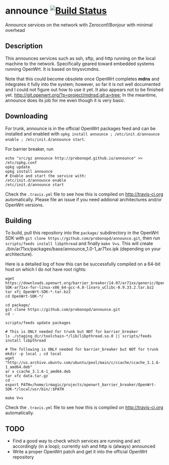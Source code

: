 announce [![Build Status](https://travis-ci.org/probonopd/announce.svg)](https://travis-ci.org/probonopd/announce)
========

Announce services on the network with Zeroconf/Bonjour with minimal overhead

Description
--
This announces services such as ssh, sftp, and http running on the local machine to the network. Specifically geared toward embedded systems running OpenWrt. It is based on tinysvcmdns. 

Note that this could become obsolete once OpenWrt completes **mdns** and integrates it fully into the system; however, so far it is not well documented and I could not figure out how to use it yet. It also appears not to be finished yet. http://git.openwrt.org/?p=project/mdnsd.git;a=tree; In the meantime, announce does its job for me even though it is very basic.

Downloading
--
For trunk, announce is in the official OpenWrt packages feed and can be installed and enabled with `opkg install announce ; /etc/init.d/announce enable ; /etc/init.d/announce start`.

For barrier breaker, run
```
echo "src/gz announce http://probonopd.github.io/announce" >> /etc/opkg.conf
opkg update
opkg install announce
# Enable and start the service with:
/etc/init.d/announce enable
/etc/init.d/announce start
```
Check the ```.travis.yml``` file to see how this is compiled on http://travis-ci.org automatically. Please file an issue if you need addional architectures and/or OpenWrt versions.

Building
--
To build, pull this repository into the ```package/``` subdirectory in the OpenWrt SDK with ```git clone https://github.com/probonopd/announce.git```, then run ```scripts/feeds install libpthread``` and finally ```make V=s```. This will create ./bin/ar71xx/packages/base/announce_1.0-1_ar71xx.ipk (depending on your architecture).

Here is a detailed log of how this can be successfully compiled on a 64-bit host on which I do not have root rights:

```
wget https://downloads.openwrt.org/barrier_breaker/14.07/ar71xx/generic/OpenWrt-SDK-ar71xx-for-linux-x86_64-gcc-4.8-linaro_uClibc-0.9.33.2.tar.bz2
tar xfj OpenWrt-SDK-*.tar.bz2
cd OpenWrt-SDK-*/

cd package/
git clone https://github.com/probonopd/announce.git
cd -

scripts/feeds update packages

# This is ONLY needed for trunk but NOT for barrier_breaker
ls ./staging_dir/toolchain-*/lib/libpthread.so.0 || scripts/feeds install libpthread

# The following is ONLY needed for barrier_breaker but NOT for trunk
mkdir -p local ; cd local
wget "http://us.archive.ubuntu.com/ubuntu/pool/main/c/ccache/ccache_3.1.6-1_amd64.deb"
ar x ccache_3.1.6-1_amd64.deb 
tar xfz data.tar.gz
cd -
export PATH=/home/irmagic/projects/openwrt_barrier_breaker/OpenWrt-SDK-*/local/usr/bin/:$PATH

make V=s
```
Check the ```.travis.yml``` file to see how this is compiled on http://travis-ci.org automatically.

TODO
--
* Find a good way to check which services are running and act accordingly (in a loop); currently ssh and http is (always) announced
* Write a proper OpenWrt patch and get it into the official OpenWrt repository
